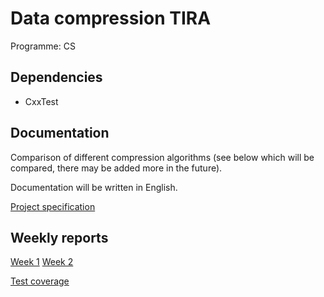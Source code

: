 # Data compression TIRA
Programme: CS

## Dependencies
- CxxTest

## Documentation
Comparison of different compression algorithms (see below which will be
compared, there may be added more in the future).

Documentation will be written in English.

[Project specification](project_spec.md)

## Weekly reports
[Week 1](weekly_reports/week1.md)
[Week 2](weekly_reports/week2.md)

[Test coverage](index.html)
